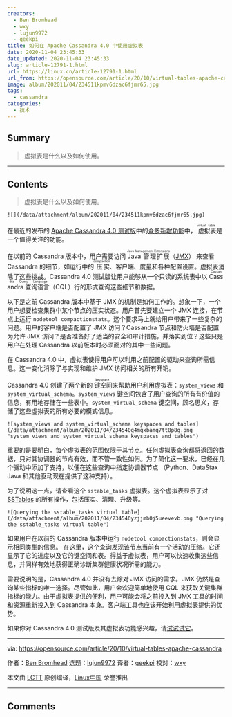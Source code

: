 ```yaml
---
creators:
  - Ben Bromhead
  - wxy
  - lujun9972
  - geekpi
title: 如何在 Apache Cassandra 4.0 中使用虚拟表
date: 2020-11-04 23:45:33
date_updated: 2020-11-04 23:45:33
slug: article-12791-1.html
url: https://linux.cn/article-12791-1.html
url_from: https://opensource.com/article/20/10/virtual-tables-apache-cassandra
image: album/202011/04/234511kpmv6dzac6fjmr65.jpg
tags:
  - cassandra
categories:
  - 技术
---
```


## Summary

> 虚拟表是什么以及如何使用。

***

<!-- more -->

## Contents

> 
> 虚拟表是什么以及如何使用。
> 
> 
> 

`![](/data/attachment/album/202011/04/234511kpmv6dzac6fjmr65.jpg)`

在最近的发布的 [Apache Cassandra 4.0 测试版](https://cassandra.apache.org/download/)中的[众多新增功能](https://www.instaclustr.com/apache-cassandra-4-0-beta-released/)中，<ruby> 虚拟表 <rt>  virtual table </rt></ruby>是一个值得关注的功能。

在以前的 Cassandra 版本中，用户需要访问 <ruby> Java 管理扩展 <rt>  Java Management Extensions </rt></ruby>（[JMX](https://en.wikipedia.org/wiki/Java_Management_Extensions)） 来查看 Cassandra 的细节，如运行中的<ruby> 压实 <rt>  compaction </rt></ruby>、客户端、度量和各种配置设置。虚拟表消除了这些挑战。Cassandra 4.0 测试版让用户能够从一个只读的系统表中以 <ruby> Cassandra 查询语言 <rt>  Cassandra Query Language </rt></ruby>（CQL）行的形式查询这些细节和数据。

以下是之前 Cassandra 版本中基于 JMX 的机制是如何工作的。想象一下，一个用户想要检查集群中某个节点的压实状态。用户首先要建立一个 JMX 连接，在节点上运行 `nodetool compactionstats`。这个要求马上就给用户带来了一些复杂的问题。用户的客户端是否配置了 JMX 访问？Cassandra 节点和防火墙是否配置为允许 JMX 访问？是否准备好了适当的安全和审计措施，并落实到位？这些只是用户在处理 Cassandra 以前版本时必须面对的其中一些问题。

在 Cassandra 4.0 中，虚拟表使得用户可以利用之前配置的驱动来查询所需信息。这一变化消除了与实现和维护 JMX 访问相关的所有开销。

Cassandra 4.0 创建了两个新的<ruby> 键空间 <rt>  keyspace </rt></ruby>来帮助用户利用虚拟表：`system_views` 和 `system_virtual_schema`。`system_views` 键空间包含了用户查询的所有有价值的信息，有用地存储在一些表中。`system_virtual_schema` 键空间，顾名思义，存储了这些虚拟表的所有必要的模式信息。

`![system_views and system_virtual_schema keyspaces and tables](/data/attachment/album/202011/04/234540q4mqxbamq7tt8p8g.png "system_views and system_virtual_schema keyspaces and tables")`

重要的是要明白，每个虚拟表的范围仅限于其节点。任何虚拟表查询都将返回的数据，只对其协调器的节点有效，而不管一致性如何。为了简化这一要求，已经在几个驱动中添加了支持，以便在这些查询中指定协调器节点 （Python、DataStax Java 和其他驱动现在提供了这种支持）。

为了说明这一点，请查看这个 `sstable_tasks` 虚拟表。这个虚拟表显示了对 [SSTables](https://cassandra.apache.org/doc/latest/architecture/storage_engine.html#sstables) 的所有操作，包括压实、清理、升级等。

`![Querying the sstable_tasks virtual table](/data/attachment/album/202011/04/234546yzjjmb0j5ueevevb.png "Querying the sstable_tasks virtual table")`

如果用户在以前的 Cassandra 版本中运行 `nodetool compactionstats`，则会显示相同类型的信息。 在这里，这个查询发现该节点当前有一个活动的压缩。它还显示了它的进度以及它的键空间和表。得益于虚拟表，用户可以快速收集这些信息，并同样有效地获得正确诊断集群健康状况所需的能力。

需要说明的是，Cassandra 4.0 并没有去除对 JMX 访问的需求。JMX 仍然是查询某些指标的唯一选择。尽管如此，用户会欢迎简单地使用 CQL 来获取关键集群指标的能力。由于虚拟表提供的便利，用户可能会将之前投入到 JMX 工具的时间和资源重新投入到 Cassandra 本身。客户端工具也应该开始利用虚拟表提供的优势。

如果你对 Cassandra 4.0 测试版及其虚拟表功能感兴趣，请[试试试它](https://cassandra.apache.org/download/)。

---

via: <https://opensource.com/article/20/10/virtual-tables-apache-cassandra>

作者：[Ben Bromhead](https://opensource.com/users/ben-bromhead) 选题：[lujun9972](https://github.com/lujun9972) 译者：[geekpi](https://github.com/geekpi) 校对：[wxy](https://github.com/wxy)

本文由 [LCTT](https://github.com/LCTT/TranslateProject) 原创编译，[Linux中国](https://linux.cn/) 荣誉推出

***

## Comments

